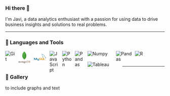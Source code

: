 ### Hi there 👋

I'm Javi, a data analytics enthusiast with a passion for using data to drive business insights and solutions to real problems.

<!--
**havipr/havipr** is a ✨ _special_ ✨ repository because its `README.md` (this file) appears on your GitHub profile.

Here are some ideas to get you started:

- 🔭 I’m currently working on ...
- 🌱 I’m currently learning ...
- 👯 I’m looking to collaborate on ...
- 🤔 I’m looking for help with ...
- 💬 Ask me about ...
- 📫 How to reach me: ...
- 😄 Pronouns: ...
- ⚡ Fun fact: ...
-->
<hr>

### 🧰 Languages and Tools

<html>
<img align="left" alt="Git" width="30px" style="padding-right:10px;" src="https://cdn.jsdelivr.net/gh/devicons/devicon/icons/git/git-original.svg" />
<img align="left" alt="MongoDb" width="40px" style="padding-right:10px;" src="https://raw.githubusercontent.com/devicons/devicon/master/icons/mongodb/mongodb-original-wordmark.svg"/>
<img align="left" alt="Mysql" width="40px" style="padding-right:10px;" src="https://raw.githubusercontent.com/devicons/devicon/master/icons/mysql/mysql-original-wordmark.svg"/>

<img align="left" alt="JavaScript" width="30px" style="padding-right:10px;" src="https://cdn.jsdelivr.net/gh/devicons/devicon/icons/javascript/javascript-plain.svg" />

<img align="left" alt="Python" width="30px" style="padding-right:10px;" src="https://cdn.jsdelivr.net/gh/devicons/devicon/icons/python/python-plain.svg" />

<img align="left" alt="Pandas" width="30px" style="padding-right:10px;" src="https://pandas.pydata.org/static/img/pandas_mark.svg" />

<img align="left" alt="Numpy" width="80px" style="padding-right:10px;" src="https://upload.wikimedia.org/wikipedia/commons/thumb/3/31/NumPy_logo_2020.svg/768px-NumPy_logo_2020.svg.png" />

<img align="left" alt="Pandas" width="50px" style="padding-right:10px;" src="https://upload.wikimedia.org/wikipedia/commons/0/05/Scikit_learn_logo_small.svg" />


<img align="left" alt="R" width="30px" style="padding-right:10px;" src="https://www.r-project.org/Rlogo.png" />
<img align="left" alt="Tableau" width="100px" style="padding-right:10px;" src="https://www.tableau.com/themes/custom/tableau_www/logo.png" />
<html/>

<br>  
<br>
  
<hr>

### 🎨 Gallery

  
to include graphs and text 
